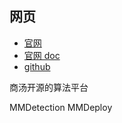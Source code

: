 
## 网页

- [官网](https://openmmlab.com/)
- [官网 doc](https://mmdetection.readthedocs.io/en/latest/)
- [github](https://github.com/open-mmlab/mmdetection)


商汤开源的算法平台

MMDetection
MMDeploy
